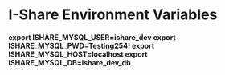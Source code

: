 # I-Share Environment Variables
#### export ISHARE_MYSQL_USER=ishare_dev export ISHARE_MYSQL_PWD=Testing254! export ISHARE_MYSQL_HOST=localhost export ISHARE_MYSQL_DB=ishare_dev_db
